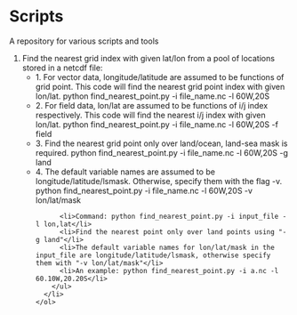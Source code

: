 # Scripts
A repository for various scripts and tools
<!DOCTYPE html>
<html lang="en">
  <head></head>
  <body>
    <ol>
      <li>
      Find the nearest grid index with given lat/lon from a pool of locations stored in a netcdf file:
        <ul> <li>1. For vector data, longitude/latitude are assumed to be functions of grid point.
                    This code will find the nearest grid point index with given lon/lat. 
                    python find_nearest_point.py -i file_name.nc -l 60W,20S</li>
             <li>2. For field data, lon/lat are assumed to be functions of i/j index respectively.
                    This code will find the nearest i/j index with given lon/lat.
                    python find_nearest_point.py -i file_name.nc -l 60W,20S -f field</li>
             <li>3. Find the nearest grid point only over land/ocean, land-sea mask is required. 
                    python find_nearest_point.py -i file_name.nc -l 60W,20S -g land</li>           
             <li>4. The default variable names are assumed to be longitude/latitude/lsmask. 
                    Otherwise, specify them with the flag -v.
                    python find_nearest_point.py -i file_name.nc -l 60W,20S -v lon/lat/mask</li>

          <li>Command: python find_nearest_point.py -i input_file -l lon,lat</li>
          <li>Find the nearest point only over land points using "-g land"</li>
          <li>The default variable names for lon/lat/mask in the input_file are longitude/latitude/lsmask, otherwise specify them with "-v lon/lat/mask"</li>
          <li>An example: python find_nearest_point.py -i a.nc -l 60.10W,20.20S</li>
        </ul>
      </li>
    </ol>
  </body>
</html>
